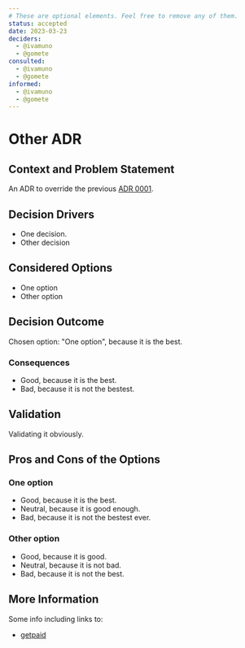 ```yaml
---
# These are optional elements. Feel free to remove any of them.
status: accepted
date: 2023-03-23
deciders:
  - @ivamuno
  - @gomete
consulted:
  - @ivamuno
  - @gomete
informed:
  - @ivamuno
  - @gomete
---
```

# Other ADR

## Context and Problem Statement

An ADR to override the previous [ADR 0001](0001-use-adrs.md).

<!-- This is an optional element. Feel free to remove. -->
## Decision Drivers

* One decision.
* Other decision

## Considered Options

* One option
* Other option

## Decision Outcome

Chosen option: "One option", because it is the best.

<!-- This is an optional element. Feel free to remove. -->
### Consequences

* Good, because it is the best.
* Bad, because it is not the bestest.

<!-- This is an optional element. Feel free to remove. -->
## Validation

Validating it obviously.

<!-- This is an optional element. Feel free to remove. -->
## Pros and Cons of the Options

### One option

* Good, because it is the best.
* Neutral, because it is good enough.
* Bad, because it is not the bestest ever.

### Other option

* Good, because it is good.
* Neutral, because it is not bad.
* Bad, because it is not the best.

<!-- This is an optional element. Feel free to remove. -->
## More Information

Some info including links to:

* [getpaid](https://getpaid.io)
